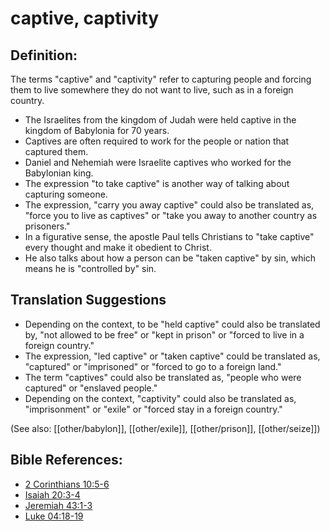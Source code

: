 # captive, captivity #

## Definition: ##

The terms "captive" and "captivity" refer to capturing people and forcing them to live somewhere they do not want to live, such as in a foreign country.

* The Israelites from the kingdom of Judah were held captive in the kingdom of Babylonia for 70 years.
* Captives are often required to work for the people or nation that captured them.
* Daniel and Nehemiah were Israelite captives who worked for the Babylonian king.
* The expression "to take captive" is another way of talking about capturing someone.
* The expression, "carry you away captive" could also be translated as, "force you to live as captives" or "take you away to another country as prisoners." 
* In a figurative sense, the apostle Paul tells Christians to "take captive" every thought and make it obedient to Christ.
* He also talks about how a person can be "taken captive" by sin, which means he is "controlled by" sin.

## Translation Suggestions #

* Depending on the context, to be "held captive" could also be translated by, "not allowed to be free" or "kept in prison" or "forced to live in a foreign country."
* The expression, "led captive" or "taken captive" could be translated as, "captured" or "imprisoned" or "forced to go to a foreign land."
* The term "captives" could also be translated as, "people who were captured" or "enslaved people."
* Depending on the context, "captivity" could also be translated as, "imprisonment" or "exile" or "forced stay in a foreign country."

(See also: [[other/babylon]], [[other/exile]], [[other/prison]], [[other/seize]])

## Bible References: ##

* [2 Corinthians 10:5-6](en/tn/2co/help/10/05)
* [Isaiah 20:3-4](en/tn/isa/help/20/03)
* [Jeremiah 43:1-3](en/tn/jer/help/43/01)
* [Luke 04:18-19](en/tn/luk/help/04/18)